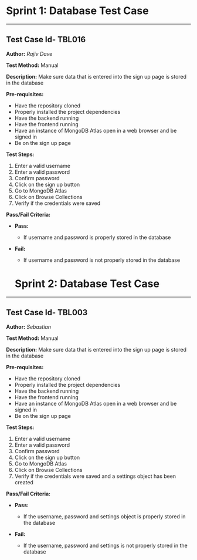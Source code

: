 # Sprint 1: Database Test Case

---

## Test Case Id- TBL016

**Author:** _Rajiv Dave_

**Test Method:** Manual

**Description:** Make sure data that is entered into the sign up page is stored in the database

**Pre-requisites:**

- Have the repository cloned
- Properly installed the project dependencies
- Have the backend running
- Have the frontend running
- Have an instance of MongoDB Atlas open in a web browser and be signed in
- Be on the sign up page

**Test Steps:**

1. Enter a valid username
2. Enter a valid password
3. Confirm password
4. Click on the sign up button
5. Go to MongoDB Atlas
6. Click on Browse Collections
7. Verify if the credentials were saved

**Pass/Fail Criteria:**

- **Pass:**

  - If username and password is properly stored in the database

- **Fail:**

  - If username and password is not properly stored in the database

  # Sprint 2: Database Test Case

---

## Test Case Id- TBL003

**Author:** _Sebastian_

**Test Method:** Manual

**Description:** Make sure data that is entered into the sign up page is stored in the database

**Pre-requisites:**

- Have the repository cloned
- Properly installed the project dependencies
- Have the backend running
- Have the frontend running
- Have an instance of MongoDB Atlas open in a web browser and be signed in
- Be on the sign up page

**Test Steps:**

1. Enter a valid username
2. Enter a valid password
3. Confirm password
4. Click on the sign up button
5. Go to MongoDB Atlas
6. Click on Browse Collections
7. Verify if the credentials were saved and a settings object has been created

**Pass/Fail Criteria:**

- **Pass:**

  - If the username, password and settings object is properly stored in the database

- **Fail:**
  - If the username, password and settings is not properly stored in the database
